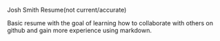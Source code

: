 Josh Smith Resume(not current/accurate)

Basic resume with the goal of learning how to collaborate with others on github and gain more experience using markdown.
